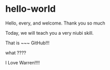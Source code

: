 # hello-world
Hello, every, and welcome. Thank you so much

Today, we will teach you a very niubi skill.

That is ~~~ GitHub!!!

what ????

I Love Warren!!!!
